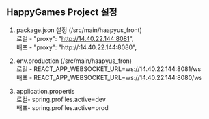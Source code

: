 ## HappyGames Project 설정
1. package.json 설정 (/src/main/haapyus_front) <br>
   로컬 - "proxy": "http://14.40.22.144:8081", <br>
   배포 - "proxy": "http://:14.40.22.144:8080",

2. env.production (/src/main/haapyus_fron) <br>
   로컬 - REACT_APP_WEBSOCKET_URL=ws://14.40.22.144:8081/ws <br>
   배포 - REACT_APP_WEBSOCKET_URL=ws://14.40.22.144:8080/ws <br>

3. application.propertis <br>
   로컬- spring.profiles.active=dev <br>
   배포- spring.profiles.active=prod